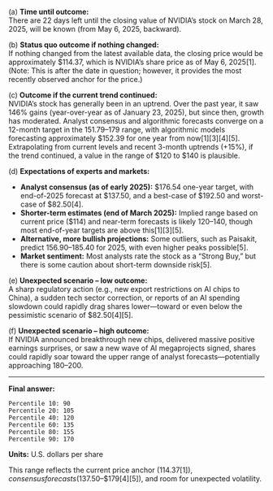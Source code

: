 (a) **Time until outcome:**  
There are 22 days left until the closing value of NVIDIA’s stock on March 28, 2025, will be known (from May 6, 2025, backward).

(b) **Status quo outcome if nothing changed:**  
If nothing changed from the latest available data, the closing price would be approximately $114.37, which is NVIDIA’s share price as of May 6, 2025[1]. (Note: This is after the date in question; however, it provides the most recently observed anchor for the price.)

(c) **Outcome if the current trend continued:**  
NVIDIA’s stock has generally been in an uptrend. Over the past year, it saw 146% gains (year-over-year as of January 23, 2025), but since then, growth has moderated. Analyst consensus and algorithmic forecasts converge on a 12-month target in the $151.79–$179 range, with algorithmic models forecasting approximately $152.39 for one year from now[1][3][4][5]. Extrapolating from current levels and recent 3-month uptrends (+15%), if the trend continued, a value in the range of $120 to $140 is plausible.

(d) **Expectations of experts and markets:**  
- **Analyst consensus (as of early 2025):** $176.54 one-year target, with end-of-2025 forecast at $137.50, and a best-case of $192.50 and worst-case of $82.50[4].
- **Shorter-term estimates (end of March 2025):** Implied range based on current price ($114) and near-term forecasts is likely $120–$140, though most end-of-year targets are above this[1][3][5].
- **Alternative, more bullish projections:** Some outliers, such as Paisakit, predict $156.90–$185.40 for 2025, with even higher peaks possible[5].
- **Market sentiment:** Most analysts rate the stock as a “Strong Buy,” but there is some caution about short-term downside risk[5].

(e) **Unexpected scenario – low outcome:**  
A sharp regulatory action (e.g., new export restrictions on AI chips to China), a sudden tech sector correction, or reports of an AI spending slowdown could rapidly drag shares lower—toward or even below the pessimistic scenario of $82.50[4][5].

(f) **Unexpected scenario – high outcome:**  
If NVIDIA announced breakthrough new chips, delivered massive positive earnings surprises, or saw a new wave of AI megaprojects signed, shares could rapidly soar toward the upper range of analyst forecasts—potentially approaching $180–$200.

---

**Final answer:**

```
Percentile 10: 90
Percentile 20: 105
Percentile 40: 120
Percentile 60: 135
Percentile 80: 155
Percentile 90: 170
```

**Units:** U.S. dollars per share

This range reflects the current price anchor ($114.37[1]), consensus forecasts ($137.50–$179[4][5]), and room for unexpected volatility.
